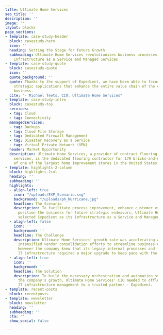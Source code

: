 ```yaml
---
title: Ultimate Home Services
seo_title: ''
description: ''
image: ''
layout: blocks
page_sections:
- template: case-study-header
  block: casestudy-hero
  icon: ''
  heading: Setting the Stage for Future Growth
  subheading: Ultimate Home Services revolutionizes business processes with Expedient's
    Infrastructure as a Service and Managed Services
- template: case-study-quote
  block: casestudy-quote
  icon: ''
  quote_background: ''
  quote: Thanks to the support of Expedient, we have been able to focus on building
    strategic applications that enhance the entire value chain of the contract flooring
    business.
  cite: "- Michael Teets, CIO, Ultimate Home Services"
- template: case-study-intro
  block: casestudy-top
  services:
  - tag: Cloud
  - tag: Connectivity
  managedservices:
  - tag: Backups
  - tag: Cloud File Storage
  - tag: Dedicated Firewall Management
  - tag: Disaster Recovery as a Service
  - tag: Virtual Private Network (VPN)
  header: Market Opportunity
  description: Ultimate Home Services, a provider of contract flooring installation
    services, is the dedicated flooring contractor for 170 bricks-and-mortar outposts
    of one of the largest home improvement stores in the United States.
- template: highlights-2-column
  block: highlights-2col
  heading: ''
  subheading: ''
  highlights:
  - align-left: true
    icon: "/uploads/EXP_Scenario.svg"
    background: "/uploads/ph_hurricane.jpg"
    headline: The Scenario
    description: To facilitate process improvement, enhance customer experience, and
      position the business for future strategic endeavors, Ultimate Home Services
      selected Expedient as its Infrastructure as a Service and Managed Services partner.
  - align-left: false
    icon: ''
    background: ''
    headline: The Challenge
    description: Ultimate Home Services' growth rate was accelerating as its customer
      intensified vendor consolidation efforts to streamline business operations...
      however the company knew that its legacy internal processes and foundational
      IT infrastructure required a major upgrade to keep pace with the rapid growth.
  - align-left: true
    icon: ''
    background: ''
    headline: The Solution
    description: To build the necessary orchestration and automation systems to support
      the company's growth, Ultimate Home Services' CIO needed to offload day-to-day
      IT infrastructure management to a trusted partner - Expedient.
- template: recent-posts
  block: recentposts
- template: newsletter
  block: newsletter
  heading: ''
  subheading: ''
  cta: ''
  show_social: false

---
```

